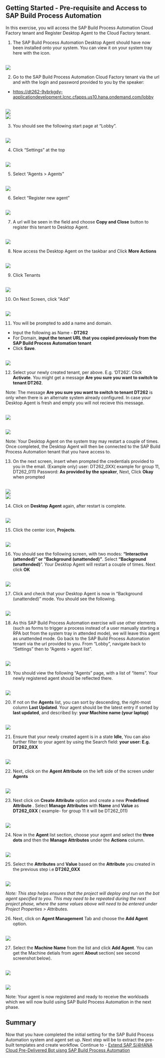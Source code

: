 ## Getting Started - Pre-requisite and Access to SAP Build Process Automation

In this exercise, you will access the SAP Build Process Automation Cloud Factory tenant and Register Desktop Agent to the Cloud Factory tenant.

1. The SAP Build Process Automation Desktop Agent should have now been installed onto your system. You can view it on your system tray here with the icon.

 <br>![](/exercises/ex0/images/0_1.png)

2. Go to the SAP Build Process Automation Cloud Factory tenant via the url and with the login and password provided to you by the speaker:

 - https://dt262-9vbrkgdy-applicationdevelopment.lcnc.cfapps.us10.hana.ondemand.com/lobby
 
<br>![](/exercises/ex0/images/0_2.png)
<br>![](/exercises/ex0/images/0_2_1.png)

3. You should see the following start page at “Lobby”.

<br>![](/exercises/ex0/images/0_3.png)

4. Click “Settings” at the top

<br>![](/exercises/ex0/images/0_4.png)

5. Select “Agents > Agents”

<br>![](/exercises/ex0/images/0_5.png)

6. Select “Register new agent”

<br>![](/exercises/ex0/images/0_6.png)

7. A url will be seen in the field and choose <b>Copy and Close</b> button to register this tenant to Desktop Agent.

<br>![](/exercises/ex0/images/0_7.png)

8. Now access the Desktop Agent on the taskbar and Click <b>More Actions</b>

<br>![](/exercises/ex0/images/0_8.png)

9. Click Tenants

<br>![](/exercises/ex0/images/0_9.png)

10. On Next Screen, click "Add"

<br>![](/exercises/ex0/images/0_10.png)

11. You will be prompted to add a name and domain.
- Input the following as Name - <b>DT262</b>
- For Domain, <b>input the tenant URL that you copied previously from the SAP Build Process Automation tenant</b>
- Click <b>Save</b>.

<br>![](/exercises/ex0/images/0_11.png)

12. Select your newly created tenant, per above. E.g. ‘DT262’. Click <B>Activate</b>. You might get a message <b> Are you sure you want to switch to tenant DT262</b>.

 Note: The message <b>Are you sure you want to switch to tenant DT262</b> is only when there is an alternate system already configured. In case your Desktop Agent is  fresh and empty you will not recieve this message. 

<br>![](/exercises/ex0/images/0_12.png)

<br>![](/exercises/ex0/images/0_12_1.png)


Note: Your Desktop Agent on the system tray may restart a couple of times. Once completed, the Desktop Agent will then be connected
to the SAP Build Process Automation tenant that you have access to.
<br>

13. On the next screen, insert when prompted the credentials provided to you in the email. (Example only) user: DT262_0XX( example for group 11, DT262_011) Password: <B>As provided by the speaker</b>, Next, Click <b>Okay</b> when prompted

<br>![](/exercises/ex0/images/0_13.png)
<br>![](/exercises/ex0/images/0_13_1.png)

14. Click on <b>Desktop Agent</b> again, after restart is complete.

<br>![](/exercises/ex0/images/0_14.png)

15. Click the center icon, <b>Projects</b>.

<br>![](/exercises/ex0/images/0_15.png)

16. You should see the following screen, with two modes: <B>“Interactive (attended)” or “Background (unattended)”</b>. Select <B>“Background (unattended)</b>”. Your Desktop Agent will restart a couple of times. Next click <b> OK</b> 

<br>![](/exercises/ex0/images/0_16.png)

17. Click and check that your Desktop Agent is now in “Background (unattended)” mode. You should see the following.

<br>![](/exercises/ex0/images/0_17.png)
  
18. As this SAP Build Process Automation exercise will use other elements (such as forms to trigger a process instead of a user manually starting a RPA bot from the system tray in attended mode), we will leave this agent as unattended mode. Go back to the SAP Build Process Automation tenant via the url provided to you. From “Lobby”, navigate back to “Settings” then to “Agents > agent list”.

<br>![](/exercises/ex0/images/0_18.png)

19. You should view the following “Agents” page, with a list of “items”. Your newly registered agent should be reflected there.

<br>![](/exercises/ex0/images/0_19.png)

20. If not on the <b>Agents</b> list, you can sort by descending, the right-most column <b>Last Updated</b>. Your agent should be the latest entry if sorted by <b>last updated</b>,
and described by: <b>your Machine name (your laptop)</b>

<br>![](/exercises/ex0/images/0_20.png)

21. Ensure that your newly created agent is in a state <b>Idle</b>, You can also further filter to your agent by using the Search field: <b>your user: E.g. DT262_0XX</b>

<br>![](/exercises/ex0/images/0_21.png)

22. Next, click on the <b> Agent Attribute</b> on the left side of the screen under <B> Agents</b>

<br>![](/exercises/ex0/images/0_22.png)

23. Next click on <b> Create Attribute</b> option and create a new <b>Predefined Attribute </b>.  Select <B>Manage Attributes</b> with <B> Name</b> and <b>Value</b> as
<b>DT262_0XX </b> ( example- for group 11 it will be DT262_011)

<br>![](/exercises/ex0/images/0_23.png)

24. Now in the <b> Agent</b> list section, choose your agent and select the <B>three dots</b> and then the <b>Manage Attributes</b> under the <b>Actions</b> column. 
  
<br>![](/exercises/ex0/images/0_24.png)

25. Select the <B> Attributes</b> and <b>Value</b> based on the <b> Attribute</b> you created in the previous step i.e <b>DT262_0XX </b>

<br>![](/exercises/ex0/images/0_30.png)

<i>Note: This step helps ensures that the project will deploy and run on the bot agent specified to you. This may need to be repeated during the next project phase, where the same values above will need to be entered under Project Properties > Attributes.</i>

26. Next, click on <b>Agent Management</b> Tab and choose the <b>Add Agent</b> option.

<br>![](/exercises/ex0/images/0_27.png)

27. Select the <b> Machine Name</b> from the list and click <b> Add Agent</b>. You can get the Machine detials from agent <b> About </b> section( see second screenshot below).

<br>![](/exercises/ex0/images/0_28.png)

<br>![](/exercises/ex0/images/0_29.png)

Note: Your agent is now registered and ready to receive the workloads which we will now build using SAP Build Process Automation in the next phase.

## Summary

Now that you have completed the initial setting for the SAP Build Process Automation system and agent set up. Next step will be to extract the pre-built templates and create workflow.
Continue to - [Extend SAP S/4HANA Cloud Pre-Delivered Bot uisng SAP Build Process Automation](../ex1/README.md)
